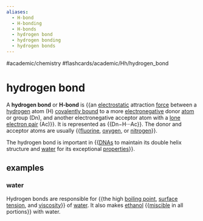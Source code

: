 ```yaml
---
aliases:
  - H-bond
  - H-bonding
  - H-bonds
  - hydrogen bond
  - hydrogen bonding
  - hydrogen bonds
---
```


#academic/chemistry #flashcards/academic/Hh/hydrogen_bond

# hydrogen bond

A __hydrogen bond__ or __H-bond__ is {{an [electrostatic](electrostatics.md) attraction [force](force.md) between a [hydrogen](hydrogen.md) atom (H) [covalently bound](covalent%20bond.md) to a more [electronegative](electronegativity.md) donor [atom](atom.md) or group (Dn), and another electronegative acceptor atom with a [lone electron pair](lone%20pair.md) (Ac)}}. It is represented as {{Dn−H···Ac}}. The donor and acceptor atoms are usually {{[fluorine](fluorine.md), [oxygen](oxygen.md), or [nitrogen](nitrogen.md)}}. <!--SR:!2023-04-07,2,230!2023-04-20,14,290!2023-04-21,15,290-->

The hydrogen bond is important in {{[DNAs](DNA.md) to maintain its double helix structure and [water](water.md) for its exceptional [properties](property.md)}}. <!--SR:!2023-04-18,13,270-->

## examples

### water

Hydrogen bonds are responsible for {{the high [boiling point](boiling%20point.md), [surface tension](surface%20tension.md), and [viscosity](viscosity.md)}} of [water](water.md). It also makes [ethanol](ethanol.md) {{[miscible](miscibility.md) in all portions}} with water. <!--SR:!2023-04-07,2,230!2023-04-23,17,290-->
